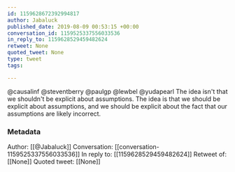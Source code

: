 ```yaml
---
id: 1159628672392994817
author: Jabaluck
published_date: 2019-08-09 00:53:15 +00:00
conversation_id: 1159525337556033536
in_reply_to: 1159628529459482624
retweet: None
quoted_tweet: None
type: tweet
tags:

---
```


@causalinf @steventberry @paulgp @lewbel @yudapearl The idea isn't that we shouldn't be explicit about assumptions. The idea is that we should be explicit about assumptions, and we should be explicit about the fact that our assumptions are likely incorrect.

### Metadata

Author: [[@Jabaluck]]
Conversation: [[conversation-1159525337556033536]]
In reply to: [[1159628529459482624]]
Retweet of: [[None]]
Quoted tweet: [[None]]
